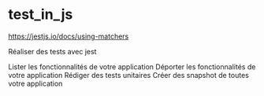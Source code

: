 # test_in_js

https://jestjs.io/docs/using-matchers

Réaliser des tests avec jest

Lister les fonctionnalités de votre application
Déporter les fonctionnalités de votre application
Rédiger des tests unitaires
Créer des snapshot de toutes votre application